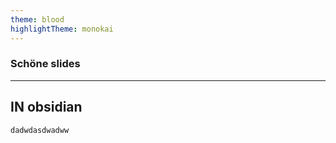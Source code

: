 ```yaml
---
theme: blood
highlightTheme: monokai
---
```



### Schöne slides
---
## IN obsidian
```
dadwdasdwadww
```
